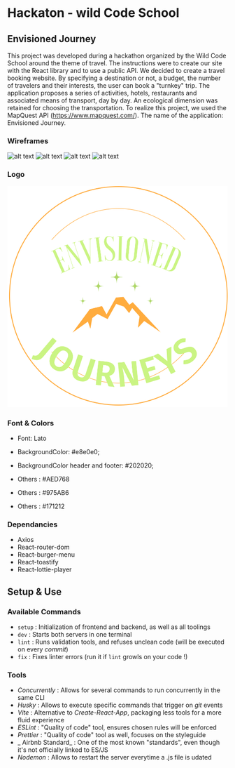 # Hackaton - wild Code School

##  Envisioned Journey

This project was developed during a hackathon organized by the Wild Code School around the theme of travel. 
The instructions were to create our site with the React library and to use a public API. 
We decided to create a travel booking website. By specifying a destination or not, a budget, the number of travelers and their interests, the user can book a "turnkey" trip. 
The application proposes a series of activities, hotels, restaurants and associated means of transport, day by day. 
An ecological dimension was retained for choosing the transportation. 
To realize this project, we used the MapQuest API (https://www.mapquest.com/).
The name of the application: Envisioned Journey.

### Wireframes

![alt text](./frontend/src/assets/img/wireframes/home.png)
![alt text](./frontend/src/assets/img/wireframes/quiz.png)
![alt text](./frontend/src/assets/img/wireframes/travel.png)
![alt text](./frontend/src/assets/img/wireframes/contact.png)

### Logo

![alt text](./frontend/src/assets/img/envisioned_logo.svg)

### Font & Colors

- Font: Lato
  
- BackgroundColor: #e8e0e0;
- BackgroundColor header and footer: #202020;
- Others : #AED768
- Others : #975AB6
- Others : #171212

### Dependancies
- Axios
- React-router-dom
- React-burger-menu
- React-toastify
- React-lottie-player

## Setup & Use

### Available Commands

- `setup` : Initialization of frontend and backend, as well as all toolings
- `dev` : Starts both servers in one terminal
- `lint` : Runs validation tools, and refuses unclean code (will be executed on every _commit_)
- `fix` : Fixes linter errors (run it if `lint` growls on your code !)

### Tools

- _Concurrently_ : Allows for several commands to run concurrently in the same CLI
- _Husky_ : Allows to execute specific commands that trigger on _git_ events
- _Vite_ : Alternative to _Create-React-App_, packaging less tools for a more fluid experience
- _ESLint_ : "Quality of code" tool, ensures chosen rules will be enforced
- _Prettier_ : "Quality of code" tool as well, focuses on the styleguide
- _ Airbnb Standard_ : One of the most known "standards", even though it's not officially linked to ES/JS
- _Nodemon_ : Allows to restart the server everytime a .js file is udated

